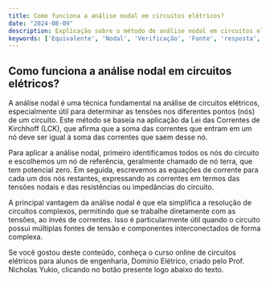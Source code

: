 ```yaml
---
title: Como funciona a análise nodal em circuitos elétricos?
date: "2024-08-09"
description: Explicação sobre o método de análise nodal em circuitos elétricos, focando em conceitos básicos e sua aplicação.
keywords: ['Equivalente', 'Nodal', 'Verificação', 'Fonte', 'resposta', 'Básica', 'Transferência']
---
```


## Como funciona a análise nodal em circuitos elétricos?

A análise nodal é uma técnica fundamental na análise de circuitos elétricos, especialmente útil para determinar as tensões nos diferentes pontos (nós) de um circuito. Este método se baseia na aplicação da Lei das Correntes de Kirchhoff (LCK), que afirma que a soma das correntes que entram em um nó deve ser igual à soma das correntes que saem desse nó.

Para aplicar a análise nodal, primeiro identificamos todos os nós do circuito e escolhemos um nó de referência, geralmente chamado de nó terra, que tem potencial zero. Em seguida, escrevemos as equações de corrente para cada um dos nós restantes, expressando as correntes em termos das tensões nodais e das resistências ou impedâncias do circuito.

A principal vantagem da análise nodal é que ela simplifica a resolução de circuitos complexos, permitindo que se trabalhe diretamente com as tensões, ao invés de correntes. Isso é particularmente útil quando o circuito possui múltiplas fontes de tensão e componentes interconectados de forma complexa.

Se você gostou deste conteúdo, conheça o curso online de circuitos elétricos para alunos de engenharia, Domínio Elétrico, criado pelo Prof. Nicholas Yukio, clicando no botão presente logo abaixo do texto.